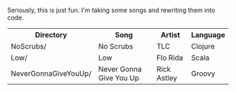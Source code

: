 Seriously, this is just fun.  I'm taking some songs and rewriting them into code.

<table>
<tr><th>Directory</th><th>Song</th><th>Artist</th><th>Language</th></tr>
<tr><td>NoScrubs/</td><td>No Scrubs</td><td>TLC</td><td>Clojure</td></tr>
<tr><td>Low/</td><td>Low</td><td>Flo Rida</td><td>Scala</td></tr>
<tr><td>NeverGonnaGiveYouUp/</td><td>Never Gonna Give You Up</td><td>Rick Astley</td><td>Groovy</td></tr>
</table>
